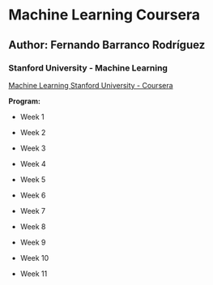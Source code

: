 ﻿# Machine Learning Coursera

## Author: Fernando Barranco Rodríguez

### Stanford University - Machine Learning

[Machine Learning Stanford University - Coursera](https://www.coursera.org/learn/machine-learning)

**Program:**

* Week 1

* Week 2

* Week 3

* Week 4

* Week 5

* Week 6

* Week 7

* Week 8

* Week 9

* Week 10

* Week 11


